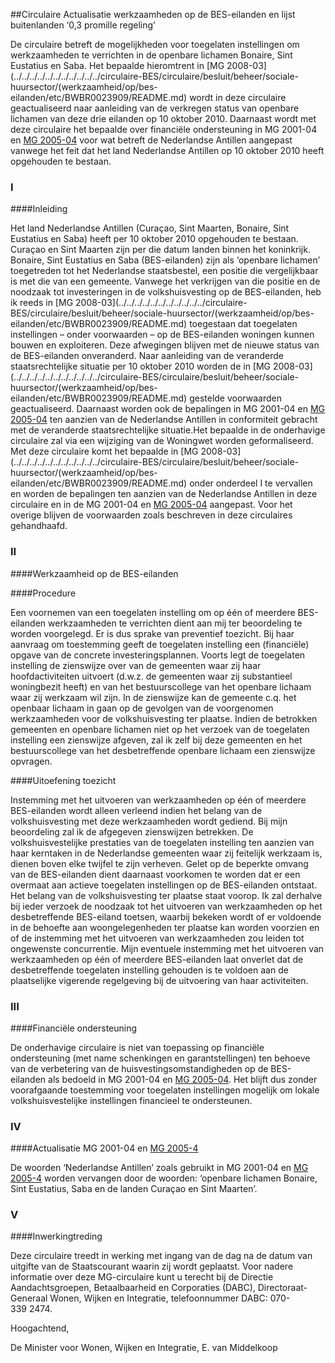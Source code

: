 <meta http-equiv='Content-Type' content='text/html; charset=utf-8' />

##Circulaire Actualisatie werkzaamheden op de BES-eilanden en lijst buitenlanden ‘0,3 promille regeling’

De circulaire betreft de mogelijkheden voor toegelaten instellingen om werkzaamheden te verrichten in de openbare lichamen Bonaire, Sint Eustatius en Saba. Het bepaalde hieromtrent in [MG 2008-03](../../../../../../../../../../../circulaire-BES/circulaire/besluit/beheer/sociale-huursector/(werkzaamheid/op/bes-eilanden/etc/BWBR0023909/README.md) wordt in deze circulaire geactualiseerd naar aanleiding van de verkregen status van openbare lichamen van deze drie eilanden op 10 oktober 2010. Daarnaast wordt met deze circulaire het bepaalde over financiële ondersteuning in MG 2001-04 en [MG 2005-04](../../../../../../../../../../../circulaire/circulaire/besluit/beheer/sociale-huursector/(bbsh)/BWBR0018120/README.md) voor wat betreft de Nederlandse Antillen aangepast vanwege het feit dat het land Nederlandse Antillen op 10 oktober 2010 heeft opgehouden te bestaan.   
### I  

####Inleiding

Het land Nederlandse Antillen (Curaçao, Sint Maarten, Bonaire, Sint Eustatius en Saba) heeft per 10 oktober 2010 opgehouden te bestaan. Curaçao en Sint Maarten zijn per die datum landen binnen het koninkrijk. Bonaire, Sint Eustatius en Saba (BES-eilanden) zijn als ‘openbare lichamen’ toegetreden tot het Nederlandse staatsbestel, een positie die vergelijkbaar is met die van een gemeente. Vanwege het verkrijgen van die positie en de noodzaak tot investeringen in de volkshuisvesting op de BES-eilanden, heb ik reeds in [MG 2008-03](../../../../../../../../../../../circulaire-BES/circulaire/besluit/beheer/sociale-huursector/(werkzaamheid/op/bes-eilanden/etc/BWBR0023909/README.md) toegestaan dat toegelaten instellingen – onder voorwaarden – op de BES-eilanden woningen kunnen bouwen en exploiteren. Deze afwegingen blijven met de nieuwe status van de BES-eilanden onveranderd. Naar aanleiding van de veranderde staatsrechtelijke situatie per 10 oktober 2010 worden de in [MG 2008-03](../../../../../../../../../../../circulaire-BES/circulaire/besluit/beheer/sociale-huursector/(werkzaamheid/op/bes-eilanden/etc/BWBR0023909/README.md) gestelde voorwaarden geactualiseerd. Daarnaast worden ook de bepalingen in MG 2001-04 en [MG 2005-04](../../../../../../../../../../../circulaire/circulaire/besluit/beheer/sociale-huursector/(bbsh)/BWBR0018120/README.md) ten aanzien van de Nederlandse Antillen in conformiteit gebracht met de veranderde staatsrechtelijke situatie.Het bepaalde in de onderhavige circulaire zal via een wijziging van de Woningwet worden geformaliseerd. Met deze circulaire komt het bepaalde in [MG 2008-03](../../../../../../../../../../../circulaire-BES/circulaire/besluit/beheer/sociale-huursector/(werkzaamheid/op/bes-eilanden/etc/BWBR0023909/README.md) onder onderdeel I te vervallen en worden de bepalingen ten aanzien van de Nederlandse Antillen in deze circulaire en in de MG 2001-04 en [MG 2005-04](../../../../../../../../../../../circulaire/circulaire/besluit/beheer/sociale-huursector/(bbsh)/BWBR0018120/README.md) aangepast. Voor het overige blijven de voorwaarden zoals beschreven in deze circulaires gehandhaafd.    
### II  

####Werkzaamheid op de BES-eilanden

####Procedure

Een voornemen van een toegelaten instelling om op één of meerdere BES-eilanden werkzaamheden te verrichten dient aan mij ter beoordeling te worden voorgelegd. Er is dus sprake van preventief toezicht. Bij haar aanvraag om toestemming geeft de toegelaten instelling een (financiële) opgave van de concrete investeringsplannen. Voorts legt de toegelaten instelling de zienswijze over van de gemeenten waar zij haar hoofdactiviteiten uitvoert (d.w.z. de gemeenten waar zij substantieel woningbezit heeft) en van het bestuurscollege van het openbare lichaam waar zij werkzaam wil zijn. In de zienswijze kan de gemeente c.q. het openbaar lichaam in gaan op de gevolgen van de voorgenomen werkzaamheden voor de volkshuisvesting ter plaatse. Indien de betrokken gemeenten en openbare lichamen niet op het verzoek van de toegelaten instelling een zienswijze afgeven, zal ik zelf bij deze gemeenten en het bestuurscollege van het desbetreffende openbare lichaam een zienswijze opvragen.    

####Uitoefening toezicht

Instemming met het uitvoeren van werkzaamheden op één of meerdere BES-eilanden wordt alleen verleend indien het belang van de volkshuisvesting met deze werkzaamheden wordt gediend. Bij mijn beoordeling zal ik de afgegeven zienswijzen betrekken. De volkshuisvestelijke prestaties van de toegelaten instelling ten aanzien van haar kerntaken in de Nederlandse gemeenten waar zij feitelijk werkzaam is, dienen boven elke twijfel te zijn verheven. Gelet op de beperkte omvang van de BES-eilanden dient daarnaast voorkomen te worden dat er een overmaat aan actieve toegelaten instellingen op de BES-eilanden ontstaat. Het belang van de volkshuisvesting ter plaatse staat voorop. Ik zal derhalve bij ieder verzoek de noodzaak tot het uitvoeren van werkzaamheden op het desbetreffende BES-eiland toetsen, waarbij bekeken wordt of er voldoende in de behoefte aan woongelegenheden ter plaatse kan worden voorzien en of de instemming met het uitvoeren van werkzaamheden zou leiden tot ongewenste concurrentie. Mijn eventuele instemming met het uitvoeren van werkzaamheden op één of meerdere BES-eilanden laat onverlet dat de desbetreffende toegelaten instelling gehouden is te voldoen aan de plaatselijke vigerende regelgeving bij de uitvoering van haar activiteiten.     
### III  

####Financiële ondersteuning

De onderhavige circulaire is niet van toepassing op financiële ondersteuning (met name schenkingen en garantstellingen) ten behoeve van de verbetering van de huisvestingsomstandigheden op de BES-eilanden als bedoeld in MG 2001-04 en [MG 2005-04](../../../../../../../../../../../circulaire/circulaire/besluit/beheer/sociale-huursector/(bbsh)/BWBR0018120/README.md). Het blijft dus zonder voorafgaande toestemming voor toegelaten instellingen mogelijk om lokale volkshuisvestelijke instellingen financieel te ondersteunen.    
### IV  

####Actualisatie MG 2001-04 en [MG 2005-4](../../../../../../../../../../../circulaire/circulaire/besluit/beheer/sociale-huursector/(bbsh)/BWBR0018120/README.md)

De woorden ‘Nederlandse Antillen’ zoals gebruikt in MG 2001-04 en [MG 2005-4](../../../../../../../../../../../circulaire/circulaire/besluit/beheer/sociale-huursector/(bbsh)/BWBR0018120/README.md) worden vervangen door de woorden: ‘openbare lichamen Bonaire, Sint Eustatius, Saba en de landen Curaçao en Sint Maarten’.    
### V  

####Inwerkingtreding

Deze circulaire treedt in werking met ingang van de dag na de datum van uitgifte van de Staatscourant waarin zij wordt geplaatst.     Voor nadere informatie over deze MG-circulaire kunt u terecht bij de Directie Aandachtsgroepen, Betaalbaarheid en Corporaties (DABC), Directoraat-Generaal Wonen, Wijken en Integratie, telefoonnummer DABC: 070-339 2474.

Hoogachtend, 

De 
Minister voor Wonen, Wijken en Integratie, 
E. van Middelkoop     
